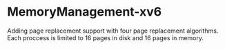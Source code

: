 # MemoryManagement-xv6

Adding page replacement support with four page replacement algorithms.
Each proccess is limited to 16 pages in disk and 16 pages in memory.
